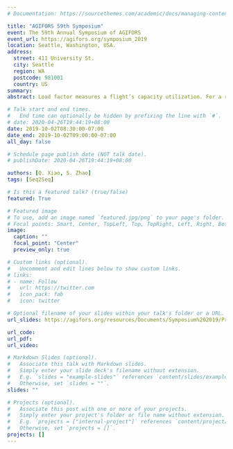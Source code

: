 ```yaml
---
# Documentation: https://sourcethemes.com/academic/docs/managing-content/

title: "AGIFORS 59th Symposium"
event: The 59th Annual Symposium of AGIFORS
event_url: https://agifors.org/symposium_2019
location: Seattle, Washington, USA.
address:
  street: 411 University St.
  city: Seattle
  region: WA
  postcode: 981001
  country: US
summary:
abstract: Load factor measures a flight’s capacity utilization. For a route with multiple flights, load factor is more relevant and has less fluctuation. In this presentation, we proposed a novel machine learning approach to predict load factor progression at route level based on search and transaction data from Ctrip, China’s leading Online Travel Agency (OTA). Huge volumes of visitor-initiated inquiries are received on OTA’s platform, which with its distinctive ability to tag searches to visitors, provide insights on market demand. Features such as route popularity are derived from search data. Historical load factor and real-time sales are available from transaction records. These information are then put together in the model which predicts the load factor at each future date up until departure. We found that without using price as input, our model achieves high accuracy with an average mean absolute error of 2%~6% depending on future dates to departure.

# Talk start and end times.
#   End time can optionally be hidden by prefixing the line with `#`.
# date: 2020-04-26T19:44:19+08:00
date: 2019-10-02T08:30:00-07:00
date_end: 2019-10-02T09:00:00-07:00
all_day: false

# Schedule page publish date (NOT talk date).
# publishDate: 2020-04-26T19:44:19+08:00

authors: [Q. Xiao, S. Zhao]
tags: [Seq2Seq]

# Is this a featured talk? (true/false)
featured: True

# Featured image
# To use, add an image named `featured.jpg/png` to your page's folder. 
# Focal points: Smart, Center, TopLeft, Top, TopRight, Left, Right, BottomLeft, Bottom, BottomRight.
image:
  caption: ""
  focal_point: "Center"
  preview_only: true

# Custom links (optional).
#   Uncomment and edit lines below to show custom links.
# links:
# - name: Follow
#   url: https://twitter.com
#   icon_pack: fab
#   icon: twitter

# Optional filename of your slides within your talk's folder or a URL.
url_slides: https://agifors.org/resources/Documents/Symposium%202019/Proceedings/A%20novel%20load%20factor%20progression%20model%20based%20on%20OTA%20search%20and%20transaction%20data.%20Quanwu%20Xiao.pdf

url_code:
url_pdf:
url_video:

# Markdown Slides (optional).
#   Associate this talk with Markdown slides.
#   Simply enter your slide deck's filename without extension.
#   E.g. `slides = "example-slides"` references `content/slides/example-slides.md`.
#   Otherwise, set `slides = ""`.
slides: ""

# Projects (optional).
#   Associate this post with one or more of your projects.
#   Simply enter your project's folder or file name without extension.
#   E.g. `projects = ["internal-project"]` references `content/project/deep-learning/index.md`.
#   Otherwise, set `projects = []`.
projects: []
---
```

